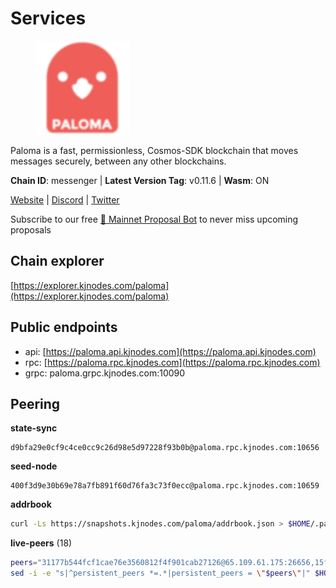 # Services

<figure><img src="https://raw.githubusercontent.com/kj89/cosmos-images/main/logos/paloma.png" width="150" alt=""><figcaption></figcaption></figure>

Paloma is a fast, permissionless, Cosmos-SDK blockchain that  moves messages securely, between any other blockchains.

**Chain ID**: messenger | **Latest Version Tag**: v0.11.6 | **Wasm**: ON

[Website](https://www.palomachain.com) | [Discord](https://discord.gg/tKVFpfdSw4) | [Twitter](https://twitter.com/paloma_chain)



Subscribe to our free [🤖 Mainnet Proposal Bot](https://t.me/kjnodes_proposal_bot) to never miss upcoming proposals


## Chain explorer
[https://explorer.kjnodes.com/paloma](https://explorer.kjnodes.com/paloma)

## Public endpoints

* api: [https://paloma.api.kjnodes.com](https://paloma.api.kjnodes.com)
* rpc: [https://paloma.rpc.kjnodes.com](https://paloma.rpc.kjnodes.com)
* grpc: paloma.grpc.kjnodes.com:10090

## Peering

**state-sync**

```text
d9bfa29e0cf9c4ce0cc9c26d98e5d97228f93b0b@paloma.rpc.kjnodes.com:10656
```

**seed-node**

```text
400f3d9e30b69e78a7fb891f60d76fa3c73f0ecc@paloma.rpc.kjnodes.com:10659
```

**addrbook**
```bash
curl -Ls https://snapshots.kjnodes.com/paloma/addrbook.json > $HOME/.paloma/config/addrbook.json
```

**live-peers** (18)
```bash
peers="31177b544fcf1cae76e3560812f4f901cab27126@65.109.61.175:26656,15f4b11b50810b5046679a12b494e42a2c9034fd@65.109.30.12:26656,f4c43099e04b721c54a454dad85f61da49be90bc@65.108.199.222:28656,471a09da6fafb67bff3aa1f01e00fd1830e53262@136.243.94.138:26656,41a47bae18f81c1f626e4b238221b77e274424d7@45.33.65.223:26656,317141e329bc214a76ba92201f6818574ebe5323@135.181.114.98:36656,8ed8cddfac504d986a2c6545def0e57b2c6aa5db@65.109.106.172:38656,08c242d4505c5db223647069fdc0acb6e90079aa@65.109.106.214:26656,b92c94f00b46500a5ff8920acd438c0873c2f9da@50.116.13.101:26656,5321570794c61a8285505812cb7ebd6308a86583@65.109.113.253:26656,dfa0d66a3713bf6b49bc509a2a4fc75bee042a30@23.88.77.188:20009,45a3b59139f6db435c9a803c8f78eb2feda82c7c@135.181.144.214:26656,124cbe860f1eaa8084444587928db17c78ebd8f3@149.90.94.145:26658,8af8dfa817359036f55f6793b0ed4bcce8884027@85.14.245.70:26656,874ccf9df2e4c678a18a1fb45a1d3bb703f87fa0@65.109.172.249:26656,d73f7f6de427369a60245725047f49b1fd0e0a2f@65.108.199.26:31656,d9bfa29e0cf9c4ce0cc9c26d98e5d97228f93b0b@65.109.88.38:10656,ef1cd7da8319351b51ec930924929d03a5b76dc3@65.108.225.57:26656"
sed -i -e "s|^persistent_peers *=.*|persistent_peers = \"$peers\"|" $HOME/.paloma/config/config.toml
```
